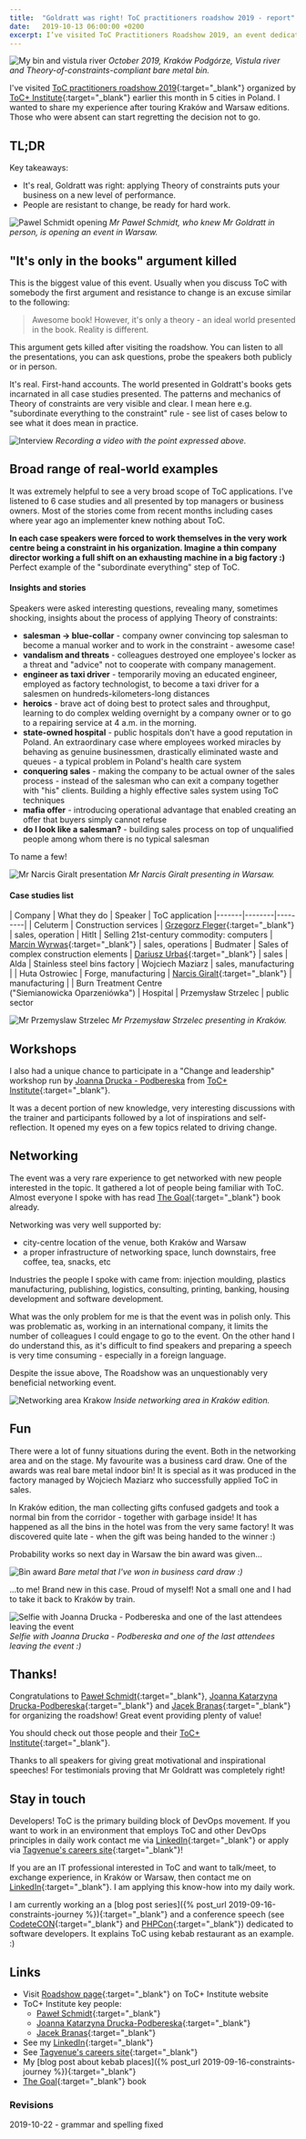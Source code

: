 ```yaml
---
title:  "Goldratt was right! ToC practitioners roadshow 2019 - report"
date:   2019-10-13 06:00:00 +0200
excerpt: I’ve visited ToC Practitioners Roadshow 2019, an event dedicated to Theory of constraints. It was organized by ToC+ Institute earlier this month in 5 cities in Poland. I wanted to share my experience after touring Kraków and Warsaw editions.
---
```


![My bin and vistula river](/assets/20191013_toc_roadshow/krk_bin_vistula.jpg)
<i>October 2019, Kraków Podgórze, Vistula river and Theory-of-constraints-compliant bare metal bin.</i>

I've visited [ToC practitioners roadshow 2019](http://toc.org.pl/roadshow-praktykow-toc-2019/){:target="_blank"} organized by [ToC+ Institute](http://toc.org.pl){:target="_blank"} earlier this month in 5 cities in Poland. I wanted to share my experience after touring Kraków and Warsaw editions. Those who were absent can start regretting the decision not to go. 

## TL;DR

Key takeaways:

- It's real, Goldratt was right: applying Theory of constraints puts your business on a new level of performance.
- People are resistant to change, be ready for hard work.

![Pawel Schmidt opening](/assets/20191013_toc_roadshow/wwa_kaizenowosc.jpg)
<i>Mr Paweł Schmidt, who knew Mr Goldratt in person, is opening an event in Warsaw.</i>

## "It's only in the books" argument killed

This is the biggest value of this event. Usually when you discuss ToC with somebody the first argument and resistance to change is an excuse similar to the following:

> Awesome book! However, it's only a theory - an ideal world presented in the book. Reality is different.
 
This argument gets killed after visiting the roadshow. You can listen to all the presentations, you can ask questions, probe the speakers both publicly or in person. 

It's real. First-hand accounts. The world presented in Goldratt's books gets incarnated in all case studies presented. The patterns and mechanics of Theory of constraints are very visible and clear. I mean here e.g. "subordinate everything to the constraint" rule - see list of cases below to see what it does mean in practice. 

![Interview](/assets/20191013_toc_roadshow/wwa_interview.jpg)
<i>Recording a video with the point expressed above.</i>

## Broad range of real-world examples

It was extremely helpful to see a very broad scope of ToC applications. I've listened to 6 case studies and all presented by top managers or business owners. Most of the stories come from recent months including cases where year ago an implementer knew nothing about ToC.

**In each case speakers were forced to work themselves in the very work centre being a constraint in his organization. Imagine a thin company director working a full shift on an exhausting machine in a big factory :)** Perfect example of the "subordinate everything" step of ToC.

#### Insights and stories

Speakers were asked interesting questions, revealing many, sometimes shocking, insights about the process of applying Theory of constraints:

- **salesman -> blue-collar** - company owner convincing top salesman to become a manual worker and to work in the constraint - awesome case!
- **vandalism and threats** - colleagues destroyed one employee's locker as a threat and "advice" not to cooperate with company management.
- **engineer as taxi driver** - temporarily moving an educated engineer, employed as factory technologist, to become a taxi driver for a salesmen on hundreds-kilometers-long distances
- **heroics** - brave act of doing best to protect sales and throughput, learning to do complex welding overnight by a company owner or to go to a repairing service at 4 a.m. in the morning.
- **state-owned hospital** - public hospitals don't have a good reputation in Poland. An extraordinary case where employees worked miracles by behaving as genuine businessmen, drastically eliminated waste and queues - a typical problem in Poland's health care system
- **conquering sales** - making the company to be actual owner of the sales process - instead of the salesman who can exit a company together with "his" clients. Building a highly effective sales system using ToC techniques
- **mafia offer** - introducing operational advantage that enabled creating an offer that buyers simply cannot refuse
- **do I look like a salesman?** - building sales process on top of unqualified people among whom there is no typical salesman

To name a few!

![Mr Narcis Giralt presentation](/assets/20191013_toc_roadshow/wwa_narcis.jpg)
<i>Mr Narcis Giralt presenting in Warsaw.</i>

#### Case studies list

| Company | What they do | Speaker | ToC application
|-------|--------|---------|
| Celuterm | Construction services | [Grzegorz Fleger](https://www.linkedin.com/in/grzegorz-fleger-5b5802167/){:target="_blank"} | sales, operation
| HitIt | Selling 21st-century commodity: computers | [Marcin Wyrwas](https://www.linkedin.com/in/marcin-wyrwas/){:target="_blank"} | sales, operations
| Budmater | Sales of complex construction elements | [Dariusz Urbaś](https://www.linkedin.com/in/dariusz-urba%C5%9B-802a0249/){:target="_blank"} | sales
| Alda | Stainless steel bins factory | Wojciech Maziarz | sales, manufacturing |
| Huta Ostrowiec | Forge, manufacturing | [Narcis Giralt](https://www.linkedin.com/in/narcis-giralt-vives-260a249/){:target="_blank"} | manufacturing |
| Burn Treatment Centre <br /> ("Siemianowicka Oparzeniówka") | Hospital | Przemysław Strzelec | public sector

![Mr Przemyslaw Strzelec](/assets/20191013_toc_roadshow/krk_oparzeniowka.jpg)
<i>Mr Przemysław Strzelec presenting in Kraków.</i>

## Workshops

I also had a unique chance to participate in a "Change and leadership" workshop run by [Joanna Drucka - Podbereska](https://www.linkedin.com/in/joanna-katarzyna-drucka-podbereska-586543150/) from [ToC+ Institute](http://toc.org.pl){:target="_blank"}.
 
It was a decent portion of new knowledge, very interesting discussions with the trainer and participants followed by a lot of inspirations and self-reflection. It opened my eyes on a few topics related to driving change.  
 
## Networking

The event was a very rare experience to get networked with new people interested in the topic. It gathered a lot of people being familiar with ToC. Almost everyone I spoke with has read [The Goal](https://www.amazon.com/Goal-Process-Ongoing-Improvement/dp/0884271951){:target="_blank"} book already.

Networking was very well supported by:

- city-centre location of the venue, both Kraków and Warsaw
- a proper infrastructure of networking space, lunch downstairs, free coffee, tea, snacks, etc

Industries the people I spoke with came from:
injection moulding, 
plastics manufacturing, 
publishing, 
logistics, 
consulting, 
printing, 
banking, housing development and software development.

What was the only problem for me is that the event was in polish only. This was problematic as, working in an international company, it limits the number of colleagues I could engage to go to the event. On the other hand I do understand this, as it's difficult to find speakers and preparing a speech is very time consuming - especially in a foreign language.

Despite the issue above, The Roadshow was an unquestionably very beneficial networking event.

![Networking area Krakow](/assets/20191013_toc_roadshow/krk_networking.jpg)
<i>Inside networking area in Kraków edition.</i>

## Fun

There were a lot of funny situations during the event. Both in the networking area and on the stage. My favourite was a business card draw. One of the awards was real bare metal indoor bin! It is special as it was produced in the factory managed by Wojciech Maziarz who successfully applied ToC in sales. 

In Kraków edition, the man collecting gifts confused gadgets and took a normal bin from the corridor - together with garbage inside! It has happened as all the bins in the hotel was from the very same factory! It was discovered quite late - when the gift was being handed to the winner :)

Probability works so next day in Warsaw the bin award was given...

![Bin award](/assets/20191013_toc_roadshow/wwa_bin.jpg)
<i>Bare metal that I've won in business card draw :)</i>

...to me! Brand new in this case. Proud of myself! Not a small one and I had to take it back to Kraków by train.

![Selfie with Joanna Drucka - Podbereska and one of the last attendees leaving the event](/assets/20191013_toc_roadshow/wwa_selfie.jpg)
<i>Selfie with Joanna Drucka - Podbereska and one of the last attendees leaving the event :)</i>

## Thanks!

Congratulations to [Paweł Schmidt](https://www.linkedin.com/in/pawelschmidttoc/){:target="_blank"}, [Joanna Katarzyna Drucka-Podbereska](https://www.linkedin.com/in/joanna-katarzyna-drucka-podbereska-586543150/){:target="_blank"} and [Jacek Branas](https://www.linkedin.com/in/jacekbranas/){:target="_blank"} for organizing the roadshow! Great event providing plenty of value!

You should check out those people and their [ToC+ Institute](http://toc.org.pl){:target="_blank"}.

Thanks to all speakers for giving great motivational and inspirational speeches! For testimonials proving that Mr Goldratt was completely right!

## Stay in touch

Developers! ToC is the primary building block of DevOps movement. If you want to work in an environment that employs ToC and other DevOps principles in daily work contact me via [LinkedIn](https://www.linkedin.com/in/konradotrebski/){:target="_blank"} or apply via [Tagvenue's careers site](https://careers.tagvenue.com){:target="_blank"}! 

If you are an IT professional interested in ToC and want to talk/meet, to exchange experience, in Kraków or Warsaw, then contact me on [LinkedIn](https://www.linkedin.com/in/konradotrebski/){:target="_blank"}. I am applying this know-how into my daily work.

I am currently working an a [blog post series]({% post_url 2019-09-16-constraints-journey %}){:target="_blank"} and a conference speech (see [CodeteCON](https://codetecon.pl){:target="_blank"} and [PHPCon](https://2019.phpcon.pl){:target="_blank"}) dedicated to software developers. It explains ToC using kebab restaurant as an example. :)

## Links

- Visit [Roadshow page](http://toc.org.pl/roadshow-praktykow-toc-2019/){:target="_blank"} on ToC+ Institute website
- ToC+ Institute key people:
  - [Paweł Schmidt](https://www.linkedin.com/in/pawelschmidttoc/){:target="_blank"}
  - [Joanna Katarzyna Drucka-Podbereska](https://www.linkedin.com/in/joanna-katarzyna-drucka-podbereska-586543150/){:target="_blank"}
  - [Jacek Branas](https://www.linkedin.com/in/jacekbranas/){:target="_blank"}
- See my [LinkedIn](https://www.linkedin.com/in/konradotrebski/){:target="_blank"}
- See [Tagvenue's careers site](https://careers.tagvenue.com){:target="_blank"} 
- My [blog post about kebab places]({% post_url 2019-09-16-constraints-journey %}){:target="_blank"}
- [The Goal](https://www.amazon.com/Goal-Process-Ongoing-Improvement/dp/0884271951){:target="_blank"} book

### Revisions

2019-10-22 - grammar and spelling fixed